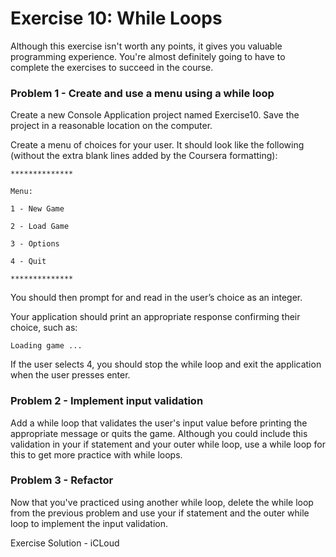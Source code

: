 # Exercise 10: While Loops

Although this exercise isn't worth any points, it gives you valuable programming experience. You're almost definitely going to have to complete the exercises to succeed in the course.

### Problem 1 - Create and use a menu using a while loop

Create a new Console Application project named Exercise10. Save the project in a reasonable location on the computer.

Create a menu of choices for your user. It should look like the following (without the extra blank lines added by the Coursera formatting):
```
**************

Menu:

1 - New Game

2 - Load Game

3 - Options

4 - Quit

**************
```
You should then prompt for and read in the user’s choice as an integer.

Your application should print an appropriate response confirming their choice, such as:
```
Loading game ...
```
If the user selects 4, you should stop the while loop and exit the application when the user presses enter.

### Problem 2 - Implement input validation

Add a while loop that validates the user's input value before printing the appropriate message or quits the game. Although you could include this validation in your if statement and your outer while loop, use a while loop for this to get more practice with while loops.

### Problem 3 - Refactor

Now that you've practiced using another while loop, delete the while loop from the previous problem and use your if statement and the outer while loop to implement the input validation.

Exercise Solution - iCLoud
